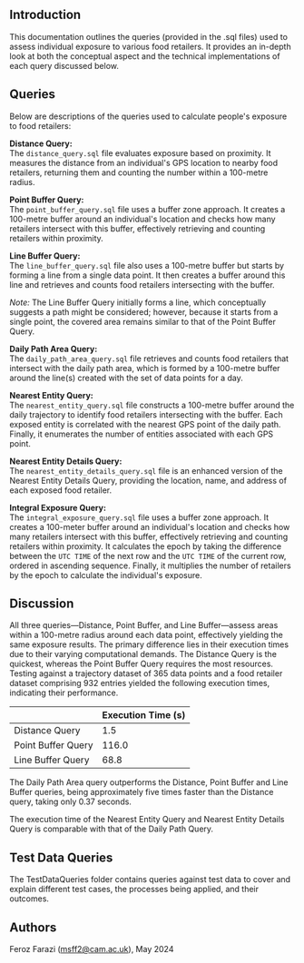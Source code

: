 ## Introduction ##

This documentation outlines the queries (provided in the .sql files) used to assess individual exposure to various food retailers. It provides an in-depth look at both the conceptual aspect and the technical implementations of each query discussed below.

## Queries ##

Below are descriptions of the queries used to calculate people's exposure to food retailers:

**Distance Query:**<br/>
The `distance_query.sql` file evaluates exposure based on proximity. It measures the distance from an individual's GPS location to nearby food retailers, returning them and counting the number within a 100-metre radius.

**Point Buffer Query:**<br/>
The `point_buffer_query.sql` file uses a buffer zone approach. It creates a 100-metre buffer around an individual's location and checks how many retailers intersect with this buffer, effectively retrieving and counting retailers within proximity.

**Line Buffer Query:**<br/>
The `line_buffer_query.sql` file also uses a 100-metre buffer but starts by forming a line from a single data point. It then creates a buffer around this line and retrieves and counts food retailers intersecting with the buffer.

*Note:* The Line Buffer Query initially forms a line, which conceptually suggests a path might be considered; however, because it starts from a single point, the covered area remains similar to that of the Point Buffer Query.

**Daily Path Area Query:**<br/>
The `daily_path_area_query.sql` file retrieves and counts food retailers that intersect with the daily path area, which is formed by a 100-metre buffer around the line(s) created with the set of data points for a day.

**Nearest Entity Query:**<br/>
The `nearest_entity_query.sql` file constructs a 100-metre buffer around the daily trajectory to identify food retailers intersecting with the buffer. Each exposed entity is correlated with the nearest GPS point of the daily path. Finally, it enumerates the number of entities associated with each GPS point.

**Nearest Entity Details Query:**<br/>
The `nearest_entity_details_query.sql` file is an enhanced version of the Nearest Entity Details Query, providing the location, name, and address of each exposed food retailer.

**Integral Exposure Query:**<br/>
The `integral_exposure_query.sql` file uses a buffer zone approach. It creates a 100-meter buffer around an individual's location and checks how many retailers intersect with this buffer, effectively retrieving and counting retailers within proximity. It calculates the epoch by taking the difference between the `UTC TIME` of the next row and the `UTC TIME` of the current row, ordered in ascending sequence. Finally, it multiplies the number of retailers by the epoch to calculate the individual's exposure.

## Discussion ##
All three queries—Distance, Point Buffer, and Line Buffer—assess areas within a 100-metre radius around each data point, effectively yielding the same exposure results. The primary difference lies in their execution times due to their varying computational demands. The Distance Query is the quickest, whereas the Point Buffer Query requires the most resources. Testing against a trajectory dataset of 365 data points and a food retailer dataset comprising 932 entries yielded the following execution times, indicating their performance.

|                      | Execution Time (s) |
|----------------------|--------------------|
| Distance Query       |          1.5       |
| Point Buffer Query   |        116.0       |
| Line Buffer Query    |         68.8       |

The Daily Path Area query outperforms the Distance, Point Buffer and Line Buffer queries, being approximately five times faster than the Distance query, taking only 0.37 seconds.

The execution time of the Nearest Entity Query and Nearest Entity Details Query is comparable with that of the Daily Path Query.

## Test Data Queries ##
The TestDataQueries folder contains queries against test data to cover and explain different test cases, the processes being applied, and their outcomes.

## Authors ##
Feroz Farazi (msff2@cam.ac.uk), May 2024
